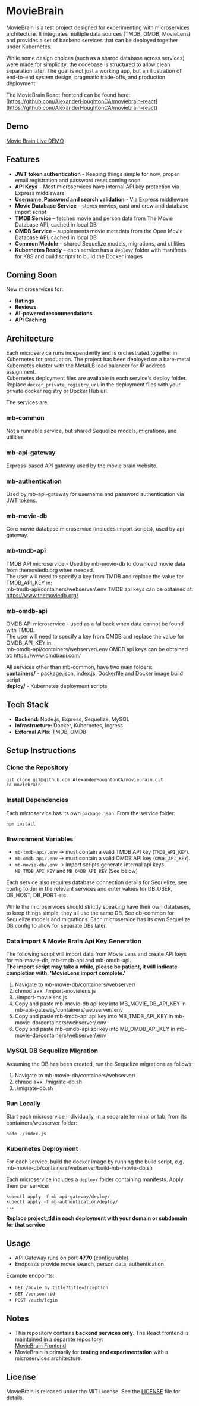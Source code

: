# MovieBrain

MovieBrain is a test project designed for experimenting with microservices architecture.
It integrates multiple data sources (TMDB, OMDB, MovieLens) and provides a set of backend services that can be deployed together under Kubernetes.

While some design choices (such as a shared database across services) were made for simplicity, the codebase is structured to allow clean separation later. The goal is not just a working app, but an illustration of end-to-end system design, pragmatic trade-offs, and production deployment.

The MovieBrain React frontend can be found here:  
[https://github.com/AlexanderHoughtonCA/moviebrain-react](https://github.com/AlexanderHoughtonCA/moviebrain-react)

## Demo
[Movie Brain Live DEMO](https://movie-brain.com/)

## Features

- **JWT token authentication** - Keeping things simple for now, proper email registration and password reset coming soon.
- **API Keys** – Most microservices have internal API key protection via Express middleware
- **Username, Password and search validation** - Via Express middleware
- **Movie Database Service** – stores movies, cast and crew and database import script
- **TMDB Service** – fetches movie and person data from The Movie Database API, cached in local DB
- **OMDB Service** – supplements movie metadata from the Open Movie Database API, cached in local DB
- **Common Module** – shared Sequelize models, migrations, and utilities  
- **Kubernetes Ready** – each service has a `deploy/` folder with manifests for K8S and build scripts to build the Docker images


## Coming Soon
New microservices for:
- **Ratings**
- **Reviews**
- **AI-powered recommendations**
- **API Caching**

## Architecture

Each microservice runs independently and is orchestrated together in Kubernetes for production.
The project has been deployed on a bare-metal Kubernetes cluster with the MetalLB load balancer for IP address
assignment.  
Kubernetes deployment files are available in each service's deploy folder.  
Replace `docker_private_registry_url` in the deployment files with your private docker registry or Docker Hub url.

The services are:

### mb-common
Not a runnable service, but shared Sequelize models, migrations, and utilities  

### mb-api-gateway
Express-based API gateway used by the movie brain website.

### mb-authentication
Used by mb-api-gateway for username and password authentication via JWT tokens.

### mb-movie-db
Core movie database microservice (includes import scripts), used by api gateway.

### mb-tmdb-api
TMDB API microservice - Used by mb-movie-db to download movie data from themoviedb.org when needed.  
The user will need to specify a key from TMDB and replace the value for TMDB_API_KEY in:  
mb-tmdb-api/containers/webserver/.env 
TMDB api keys can be obtained at:
https://www.themoviedb.org/

### mb-omdb-api
OMDB API microservice - used as a fallback when data cannot be found with TMDB.  
The user will need to specify a key from OMDB and replace the value for OMDB_API_KEY in:  
mb-omdb-api/containers/webserver/.env
OMDB api keys can be obtained at:
https://www.omdbapi.com/

All services other than mb-common, have two main folders:  
**containers/** - package.json, index.js, Dockerfile and Docker image build script  
**deploy/** - Kubernetes deployment scripts


## Tech Stack

- **Backend:** Node.js, Express, Sequelize, MySQL
- **Infrastructure:** Docker, Kubernetes, Ingress  
- **External APIs:** TMDB, OMDB  

## Setup Instructions

### Clone the Repository
```
git clone git@github.com:AlexanderHoughtonCA/moviebrain.git
cd moviebrain
```

### Install Dependencies
Each microservice has its own `package.json`. From the service folder:
```
npm install
```

### Environment Variables
- `mb-tmdb-api/.env` → must contain a valid TMDB API key (`TMDB_API_KEY`).  
- `mb-omdb-api/.env` → must contain a valid OMDB API key (`OMDB_API_KEY`).  
- `mb-movie-db/.env` → import scripts generate internal api keys `MB_TMDB_API_KEY` and `MB_OMDB_API_KEY` (See below)

Each service also requires database connection details for Sequelize, see config folder in the relevant services
and enter values for DB_USER, DB_HOST, DB_PORT etc.

While the microservices should strictly speaking have their own databases, to keep things simple, they all use the same DB.
See db-common for Sequelize models and migrations.
Each microservice has its own Sequelize DB config to allow for separate DBs later.

### Data import & Movie Brain Api Key Generation
The following script will import data from Movie Lens and create API keys for mb-movie-db, mb-tmdb-api and mb-omdb-api.  
**The import script may take a while, please be patient, it will indicate completion with: 'MovieLens import complete.'**  

1. Navigate to mb-movie-db/containers/webserver/
2. chmod a+x ./import-movielens.js
3. ./import-movielens.js
4. Copy and paste mb-movie-db api key into MB_MOVIE_DB_API_KEY in mb-api-gateway/containers/webserver/.env
5. Copy and paste mb-tmdb-api api key into MB_TMDB_API_KEY in mb-movie-db/containers/webserver/.env
6. Copy and paste mb-omdb-api api key into MB_OMDB_API_KEY in mb-movie-db/containers/webserver/.env

### MySQL DB Sequelize Migration
Assuming the DB has been created, run the Sequelize migrations as follows:

1. Navigate to mb-movie-db/containers/webserver/
2. chmod a+x ./migrate-db.sh
3. ./migrate-db.sh


### Run Locally
Start each microservice individually, in a separate terminal or tab, from its containers/webserver folder:
```
node ./index.js
```


### Kubernetes Deployment
For each service, build the docker image by running the build script, e.g.  
mb-movie-db/containers/webserver/build-mb-movie-db.sh

Each microservice includes a `deploy/` folder containing manifests. Apply them per service:
```
kubectl apply -f mb-api-gateway/deploy/
kubectl apply -f mb-authentication/deploy/
...
```

**Replace project_tld in each deployment with your domain or subdomain for that service**

## Usage

- API Gateway runs on port **4770** (configurable).  
- Endpoints provide movie search, person data, authentication.  

Example endpoints:
- `GET /movie_by_title?title=Inception`  
- `GET /person/:id`  
- `POST /auth/login`  

## Notes

- This repository contains **backend services only**. The React frontend is maintained in a separate repository:  
[MovieBrain Frontend](https://github.com/AlexanderHoughtonCA/moviebrain-react)
- MovieBrain is primarily for **testing and experimentation** with a microservices architecture.

## License

MovieBrain is released under the MIT License. See the [LICENSE](LICENSE) file for details.
